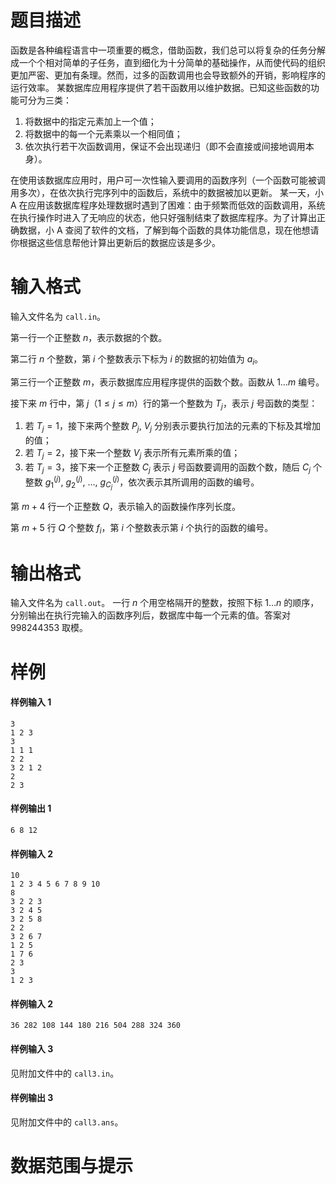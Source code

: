 
# 题目描述

函数是各种编程语言中一项重要的概念，借助函数，我们总可以将复杂的任务分解成一个个相对简单的子任务，直到细化为十分简单的基础操作，从而使代码的组织更加严密、更加有条理。然而，过多的函数调用也会导致额外的开销，影响程序的运行效率。
某数据库应用程序提供了若干函数用以维护数据。已知这些函数的功能可分为三类： 
1. 将数据中的指定元素加上一个值； 
1. 将数据中的每一个元素乘以一个相同值； 
1. 依次执行若干次函数调用，保证不会出现递归（即不会直接或间接地调用本身）。

在使用该数据库应用时，用户可一次性输入要调用的函数序列（一个函数可能被调用多次），在依次执行完序列中的函数后，系统中的数据被加以更新。 某一天，小 A 在应用该数据库程序处理数据时遇到了困难：由于频繁而低效的函数调用，系统在执行操作时进入了无响应的状态，他只好强制结束了数据库程序。为了计算出正确数据，小 A 查阅了软件的文档，了解到每个函数的具体功能信息，现在他想请你根据这些信息帮他计算出更新后的数据应该是多少。

# 输入格式

输入文件名为 `call.in`。

第一行一个正整数 $n$，表示数据的个数。 

第二行 $n$ 个整数，第 $i$ 个整数表示下标为 $i$ 的数据的初始值为 $a_i$。 

第三行一个正整数 $m$，表示数据库应用程序提供的函数个数。函数从 $1\ldots m$ 编号。 

接下来 $m$ 行中，第 $j$（$1 \le j \le m$）行的第一个整数为 $T_j$，表示 $j$ 号函数的类型：
1. 若 $T_j = 1$，接下来两个整数 $P_j,~V_j$ 分别表示要执行加法的元素的下标及其增加的值；
1. 若 $T_j = 2$，接下来一个整数 $V_j$ 表示所有元素所乘的值； 
1. 若 $T_j = 3$，接下来一个正整数 $C_j$ 表示 $j$ 号函数要调用的函数个数，随后 $C_j$ 个整数 $g_1^{(j)},~g_2^{(j)},~\ldots,~g_{C_j}^{(j)}$，依次表示其所调用的函数的编号。

第 $m + 4$ 行一个正整数 $Q$，表示输入的函数操作序列长度。

第 $m + 5$ 行 𝑄 个整数 $f_i$，第 $i$ 个整数表示第 $i$ 个执行的函数的编号。

# 输出格式

输入文件名为 `call.out`。
一行 $n$ 个用空格隔开的整数，按照下标 $1\ldots n$ 的顺序，分别输出在执行完输入的函数序列后，数据库中每一个元素的值。答案对 $998244353$ 取模。

# 样例

#### 样例输入 1
```plain
3 
1 2 3 
3 
1 1 1 
2 2 
3 2 1 2 
2
2 3
```
#### 样例输出 1
```plain
6 8 12 
```
#### 样例输入 2
```plain
10 
1 2 3 4 5 6 7 8 9 10 
8
3 2 2 3 
3 2 4 5 
3 2 5 8 
2 2 
3 2 6 7 
1 2 5 
1 7 6 
2 3 
3
1 2 3
```
#### 样例输入 2
```plain
36 282 108 144 180 216 504 288 324 360
```
#### 样例输入 3
见附加文件中的 `call3.in`。
#### 样例输出 3
见附加文件中的 `call3.ans`。

# 数据范围与提示



